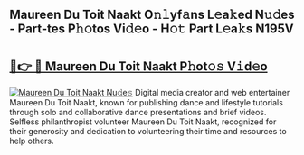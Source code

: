 ## Maureen Du Toit Naakt O𝚗𝚕yf𝚊ns L𝚎a𝚔ed N𝚞𝚍es - Part-tes P𝚑𝚘tos Vi𝚍𝚎o - H𝚘𝚝 Part L𝚎a𝚔s N195V

# <h2><a href="http://kf94jkz.oniu.top/?m=Maureen+Du+Toit+Naakt">🔗👉 🔴 Maureen Du Toit Naakt P𝚑ot𝚘𝚜 V𝚒d𝚎o</a></h2>

[![Maureen Du Toit Naakt Nu𝚍e𝚜](https://i.imgur.com/0qMVB7G.gif)](http://kf94jkz.oniu.top/?m=Maureen+Du+Toit+Naakt)
Digital media creator and web entertainer Maureen Du Toit Naakt, known for publishing dance and lifestyle tutorials through solo and collaborative dance presentations and brief videos. Selfless philanthropist volunteer Maureen Du Toit Naakt, recognized for their generosity and dedication to volunteering their time and resources to help others.  
